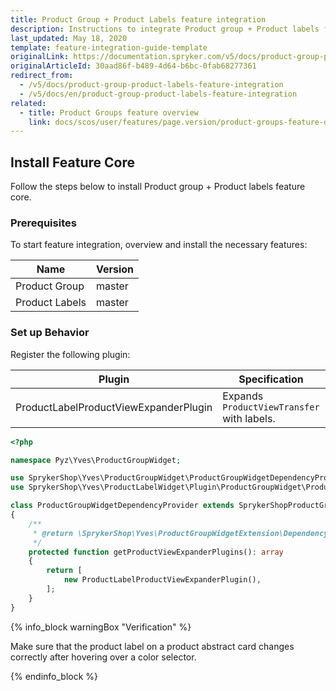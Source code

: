 ```yaml
---
title: Product Group + Product Labels feature integration
description: Instructions to integrate Product group + Product labels feature into a Spryker project.
last_updated: May 18, 2020
template: feature-integration-guide-template
originalLink: https://documentation.spryker.com/v5/docs/product-group-product-labels-feature-integration
originalArticleId: 30aad86f-b489-4d64-b6bc-0fab68277361
redirect_from:
  - /v5/docs/product-group-product-labels-feature-integration
  - /v5/docs/en/product-group-product-labels-feature-integration
related:
  - title: Product Groups feature overview
    link: docs/scos/user/features/page.version/product-groups-feature-overview.html
---
```


## Install Feature Core

Follow the steps below to install Product group + Product labels feature core.

### Prerequisites

To start feature integration, overview and install the necessary features:



| Name | Version |
| --- | --- |
| Product Group | master |
| Product Labels | master |




### Set up Behavior

Register the following plugin:



| Plugin | Specification | Prerequisites | Namespace |
| --- | --- | --- | --- |
| ProductLabelProductViewExpanderPlugin | Expands `ProductViewTransfer` with labels. | None | SprykerShop\Yves\ProductLabelWidget\Plugin\ProductGroupWidget |


```php	
<?php

namespace Pyz\Yves\ProductGroupWidget;

use SprykerShop\Yves\ProductGroupWidget\ProductGroupWidgetDependencyProvider as SprykerShopProductGroupWidgetDependencyProvider;
use SprykerShop\Yves\ProductLabelWidget\Plugin\ProductGroupWidget\ProductLabelProductViewExpanderPlugin;

class ProductGroupWidgetDependencyProvider extends SprykerShopProductGroupWidgetDependencyProvider
{
    /**
     * @return \SprykerShop\Yves\ProductGroupWidgetExtension\Dependency\Plugin\ProductViewExpanderPluginInterface[]
     */
    protected function getProductViewExpanderPlugins(): array
    {
        return [
            new ProductLabelProductViewExpanderPlugin(),
        ];
    }
}
```

{% info_block warningBox "Verification" %}

Make sure that the product label on a product abstract card changes correctly after hovering over a color selector. 

{% endinfo_block %}


